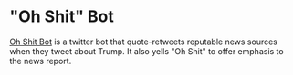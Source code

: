 # "Oh Shit" Bot

[Oh Shit Bot](https://twitter.com/ohshitbot) is a twitter bot that
quote-retweets reputable news sources when they tweet about Trump. It also yells
"Oh Shit" to offer emphasis to the news report.
